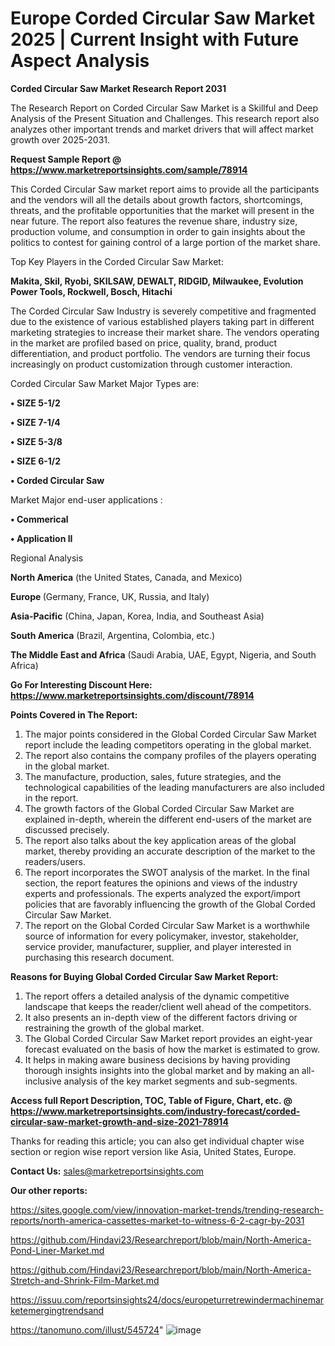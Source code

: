 # Europe Corded Circular Saw Market 2025 | Current Insight with Future Aspect Analysis

<strong>Corded Circular Saw Market Research Report 2031</strong>

The Research Report on Corded Circular Saw Market is a Skillful and Deep Analysis of the Present Situation and Challenges. This research report also analyzes other important trends and market drivers that will affect market growth over 2025-2031.

<strong>Request Sample Report @ <a href=https://www.marketreportsinsights.com/sample/78914>https://www.marketreportsinsights.com/sample/78914</a></strong>

This Corded Circular Saw market report aims to provide all the participants and the vendors will all the details about growth factors, shortcomings, threats, and the profitable opportunities that the market will present in the near future. The report also features the revenue share, industry size, production volume, and consumption in order to gain insights about the politics to contest for gaining control of a large portion of the market share.

Top Key Players in the Corded Circular Saw Market:

<strong>Makita, Skil, Ryobi, SKILSAW, DEWALT, RIDGID, Milwaukee, Evolution Power Tools, Rockwell, Bosch, Hitachi</strong>

The Corded Circular Saw Industry is severely competitive and fragmented due to the existence of various established players taking part in different marketing strategies to increase their market share. The vendors operating in the market are profiled based on price, quality, brand, product differentiation, and product portfolio. The vendors are turning their focus increasingly on product customization through customer interaction.

Corded Circular Saw Market Major Types are:

<strong>• SIZE 5-1/2

• SIZE 7-1/4

• SIZE 5-3/8

• SIZE 6-1/2

• Corded Circular Saw</strong>

Market Major end-user applications :

<strong>• Commerical

• Application II</strong>

Regional Analysis

</u><strong><b>North America</b></strong> (the United States, Canada, and Mexico)

<strong><b>Europe </b></strong>(Germany, France, UK, Russia, and Italy)

<strong><b>Asia-Pacific</b></strong> (China, Japan, Korea, India, and Southeast Asia)

<strong><b>South America</b></strong> (Brazil, Argentina, Colombia, etc.)

<strong><b>The Middle East and Africa</b></strong> (Saudi Arabia, UAE, Egypt, Nigeria, and South Africa)

<strong>Go For Interesting Discount Here: <a href=https://www.marketreportsinsights.com/discount/78914>https://www.marketreportsinsights.com/discount/78914</a></strong>

<strong>Points Covered in The Report:</strong>
<ol>
  <li>The major points considered in the Global Corded Circular Saw Market report include the leading competitors operating in the global market.</li>
  <li>The report also contains the company profiles of the players operating in the global market.</li>
  <li>The manufacture, production, sales, future strategies, and the technological capabilities of the leading manufacturers are also included in the report.</li>
  <li>The growth factors of the Global Corded Circular Saw Market are explained in-depth, wherein the different end-users of the market are discussed precisely.</li>
  <li>The report also talks about the key application areas of the global market, thereby providing an accurate description of the market to the readers/users.</li>
  <li>The report incorporates the SWOT analysis of the market. In the final section, the report features the opinions and views of the industry experts and professionals. The experts analyzed the export/import policies that are favorably influencing the growth of the Global Corded Circular Saw Market.</li>
  <li>The report on the Global Corded Circular Saw Market is a worthwhile source of information for every policymaker, investor, stakeholder, service provider, manufacturer, supplier, and player interested in purchasing this research document.</li>
</ol>
<strong>Reasons for Buying Global Corded Circular Saw Market Report:</strong>

<ol>
  <li>The report offers a detailed analysis of the dynamic competitive landscape that keeps the reader/client well ahead of the competitors.</li>
  <li>It also presents an in-depth view of the different factors driving or restraining the growth of the global market.</li>
  <li>The Global Corded Circular Saw Market report provides an eight-year forecast evaluated on the basis of how the market is estimated to grow.</li>
  <li>It helps in making aware business decisions by having providing thorough insights insights into the global market and by making an all-inclusive analysis of the key market segments and sub-segments.</li>
</ol>
<strong>Access full Report Description, TOC, Table of Figure, Chart, etc. @ <a href=https://www.marketreportsinsights.com/industry-forecast/corded-circular-saw-market-growth-and-size-2021-78914>https://www.marketreportsinsights.com/industry-forecast/corded-circular-saw-market-growth-and-size-2021-78914</a></strong>


Thanks for reading this article; you can also get individual chapter wise section or region wise report version like Asia, United States, Europe.

<strong>Contact Us:</strong>
sales@marketreportsinsights.com

<strong>Our other reports:</strong>

<a href=https://sites.google.com/view/innovation-market-trends/trending-research-reports/north-america-cassettes-market-to-witness-6-2-cagr-by-2031>https://sites.google.com/view/innovation-market-trends/trending-research-reports/north-america-cassettes-market-to-witness-6-2-cagr-by-2031</a>

<a href=https://github.com/Hindavi23/Researchreport/blob/main/North-America-Pond-Liner-Market.md>https://github.com/Hindavi23/Researchreport/blob/main/North-America-Pond-Liner-Market.md</a>

<a href=https://github.com/Hindavi23/Researchreport/blob/main/North-America-Stretch-and-Shrink-Film-Market.md>https://github.com/Hindavi23/Researchreport/blob/main/North-America-Stretch-and-Shrink-Film-Market.md</a>

<a href=https://issuu.com/reportsinsights24/docs/europeturretrewindermachinemarketemergingtrendsand>https://issuu.com/reportsinsights24/docs/europeturretrewindermachinemarketemergingtrendsand</a>

<a href=https://tanomuno.com/illust/545724>https://tanomuno.com/illust/545724</a>"
![image](https://github.com/user-attachments/assets/366a02ca-6d62-4c89-a6db-d293017f3b45)
